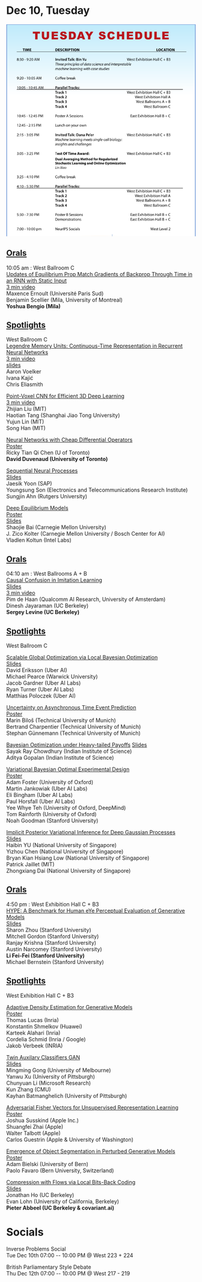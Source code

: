 # Dec 10, Tuesday 

![](Tuesday_Day3_Glance.png)


## [Orals](https://nips.cc/Conferences/2019/ScheduleMultitrack?text=&session=&event_type=&day=2019-12-10)

10:05 am : West Ballroom C\
[Updates of Equilibrium Prop Match Gradients of Backprop Through Time in an RNN with Static Input](https://nips.cc/Conferences/2019/ScheduleMultitrack?event=15732)\
[3 min video](https://www.youtube.com/watch?v=Xb5sM0NRy_0&feature=youtu.be)\
Maxence Ernoult (Université Paris Sud)\
Benjamin Scellier (Mila, University of Montreal)\
**Yoshua Bengio (Mila)**

## [Spotlights](https://nips.cc/Conferences/2019/ScheduleMultitrack?text=&session=&event_type=&day=2019-12-10)

West Ballroom C\
[Legendre Memory Units: Continuous-Time Representation in Recurrent Neural Networks](https://nips.cc/Conferences/2019/ScheduleMultitrack?event=15733)\
[3 min video](https://www.youtube.com/watch?v=yr8LZZD1I4o)\
[slides](https://drive.google.com/file/d/18zMik5Ku45QMgczoItZv1GRTv3GSmctM/view)\
Aaron Voelker\
Ivana Kajić\
Chris Eliasmith

[Point-Voxel CNN for Efficient 3D Deep Learning](https://neurips.cc/Conferences/2019/ScheduleMultitrack?event=15734)\
[3 min video](https://pvcnn.mit.edu/)\
Zhijian Liu (MIT)\
Haotian Tang (Shanghai Jiao Tong University)\
Yujun Lin (MIT)\
Song Han (MIT)

[Neural Networks with Cheap Differential Operators](https://neurips.cc/Conferences/2019/ScheduleMultitrack?event=15735)\
[Poster](http://www.cs.toronto.edu/~rtqichen/posters/diffopnet_poster.pdf)\
Ricky Tian Qi Chen (U of Toronto)\
**David Duvenaud (University of Toronto)**

[Sequential Neural Processes
](https://neurips.cc/Conferences/2019/ScheduleMultitrack?event=15736)\
[Slides](https://drive.google.com/open?id=1wAZD4l7hj_haCKWBbvKtPFOWtQxwhGwN)\
Jaesik Yoon (SAP)\
Youngsung Son (Electronics and Telecommunications Research Institute)\
Sungjin Ahn (Rutgers University)

[Deep Equilibrium Models](https://neurips.cc/Conferences/2019/ScheduleMultitrack?event=15737)\
[Poster](https://github.com/locuslab/deq/blob/master/presentations/DEQ_poster.pdf)\
[Slides](https://github.com/locuslab/deq/blob/master/presentations/DEQ_slides.pdf)\
Shaojie Bai (Carnegie Mellon University)\
J. Zico Kolter (Carnegie Mellon University / Bosch Center for AI)\
Vladlen Koltun (Intel Labs)

## [Orals](https://nips.cc/Conferences/2019/ScheduleMultitrack?text=&session=&event_type=&day=2019-12-10)

04:10 am : West Ballrooms A + B\
[Causal Confusion in Imitation Learning](https://neurips.cc/Conferences/2019/ScheduleMultitrack?event=15683)\
[Slides](https://sites.google.com/view/causal-confusion)\
[3 min video](https://sites.google.com/view/causal-confusion)\
Pim de Haan (Qualcomm AI Research, University of Amsterdam)\
Dinesh Jayaraman (UC Berkeley)\
**Sergey Levine (UC Berkeley)**

## [Spotlights](https://nips.cc/Conferences/2019/ScheduleMultitrack?text=&session=&event_type=&day=2019-12-10)

West Ballroom C

[Scalable Global Optimization via Local Bayesian Optimization](https://neurips.cc/Conferences/2019/ScheduleMultitrack?event=15740)\
[Slides](https://drive.google.com/file/d/1I7Xsqh87GenYU9sXnWf1R2dZFKctqlYx/view?usp=sharing)\
David Eriksson (Uber AI)\
Michael Pearce (Warwick University)\
Jacob Gardner (Uber AI Labs)\
Ryan Turner (Uber AI Labs)\
Matthias Poloczek (Uber AI)


[Uncertainty on Asynchronous Time Event Prediction](https://neurips.cc/Conferences/2019/ScheduleMultitrack?event=15741)\
[Poster](https://github.com/sharpenb/Uncertainty-Event-Prediction/blob/master/assets/poster.pdf)\
Marin Biloš (Technical University of Munich)\
Bertrand Charpentier (Technical University of Munich)\
Stephan Günnemann (Technical University of Munich)

[Bayesian Optimization under Heavy-tailed Payoffs](https://neurips.cc/Conferences/2019/ScheduleMultitrack?event=15742)
[Slides](https://github.com/sayakrc/Bayesian-Optimization-under-Heavy-tailed-Payoffs/blob/master/slides.pdf)\
Sayak Ray Chowdhury (Indian Institute of Science)\
Aditya Gopalan (Indian Institute of Science)


[Variational Bayesian Optimal Experimental Design](https://neurips.cc/Conferences/2019/ScheduleMultitrack?event=15743)\
[Poster](https://github.com/twgr/variational_oed/blob/master/poster/poster.pdf)\
Adam Foster (University of Oxford)\
Martin Jankowiak (Uber AI Labs)\
Eli Bingham (Uber AI Labs)\
Paul Horsfall (Uber AI Labs)\
Yee Whye Teh (University of Oxford, DeepMind)\
Tom Rainforth (University of Oxford)\
Noah Goodman (Stanford University)


[Implicit Posterior Variational Inference for Deep Gaussian Processes](https://neurips.cc/Conferences/2019/ScheduleMultitrack?event=15744)\
[Slides](https://github.com/HeroKillerEver/ipvi-dgp/blob/master/slides/neurips_slides.pdf)\
Haibin YU (National University of Singapore)\
Yizhou Chen (National University of Singapore)\
Bryan Kian Hsiang Low (National University of Singapore)\
Patrick Jaillet (MIT)\
Zhongxiang Dai (National University of Singapore)


## [Orals](https://nips.cc/Conferences/2019/ScheduleMultitrack?text=&session=&event_type=&day=2019-12-10)

4:50 pm : West Exhibition Hall C + B3\
[HYPE: A Benchmark for Human eYe Perceptual Evaluation of Generative Models](https://neurips.cc/Conferences/2019/ScheduleMultitrack?event=15857)\
[Slides](https://drive.google.com/file/d/1_Rz1oLBd49woRwwX-v3LHgxn9XteEPkP/view?usp=sharing)\
Sharon Zhou (Stanford University)\
Mitchell Gordon (Stanford University)\
Ranjay Krishna (Stanford University)\
Austin Narcomey (Stanford University)\
**Li Fei-Fei (Stanford University)**\
Michael Bernstein (Stanford University)

## [Spotlights](https://nips.cc/Conferences/2019/ScheduleMultitrack?text=&session=&event_type=&day=2019-12-10)

West Exhibition Hall C + B3

[Adaptive Density Estimation for Generative Models](https://neurips.cc/Conferences/2019/ScheduleMultitrack?event=15858)\
[Poster](https://thoth.inrialpes.fr/people/tlucas/poster.pdf)\
Thomas Lucas (Inria)\
Konstantin Shmelkov (Huawei)\
Karteek Alahari (Inria)\
Cordelia Schmid (Inria / Google)\
Jakob Verbeek (INRIA)

[Twin Auxilary Classifiers GAN](https://neurips.cc/Conferences/2019/ScheduleMultitrack?event=15859)\
[Slides](https://github.com/batmanlab/twin_ac/blob/master/TAC-GAN.pdf)\
Mingming Gong (University of Melbourne)\
Yanwu Xu (University of Pittsburgh)\
Chunyuan Li (Microsoft Research)\
Kun Zhang (CMU)\
Kayhan Batmanghelich (University of Pittsburgh)
	
[Adversarial Fisher Vectors for Unsupervised Representation Learning](https://neurips.cc/Conferences/2019/ScheduleMultitrack?event=15860)\
[Poster](https://github.com/apple/ml-afv/blob/master/poster.pdf)\
Joshua Susskind (Apple Inc.)\
Shuangfei Zhai (Apple)\
Walter Talbott (Apple)\
Carlos Guestrin (Apple & University of Washington)
	
[Emergence of Object Segmentation in Perturbed Generative Models](https://neurips.cc/Conferences/2019/ScheduleMultitrack?event=15861)\
[Poster](http://www.cvg.unibe.ch/media/publications/pdf/neurips19_perturbedseg_poster.pdf)\
Adam Bielski (University of Bern)\
Paolo Favaro (Bern University, Switzerland)


[Compression with Flows via Local Bits-Back Coding](https://neurips.cc/Conferences/2019/ScheduleMultitrack?event=15862)\
[Slides](https://drive.google.com/open?id=1A6t2F88GJBkhSZgyn26ImjzNi3O1A-FT)\
Jonathan Ho (UC Berkeley)\
Evan Lohn (University of California, Berkeley)\
**Pieter Abbeel (UC Berkeley & covariant.ai)**

# Socials

Inverse Problems Social\
Tue Dec 10th 07:00 -- 10:00 PM @ West 223 + 224

British Parliamentary Style Debate\
Thu Dec 12th 07:00 -- 10:00 PM @ West 217 - 219






